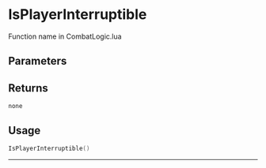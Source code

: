 # IsPlayerInterruptible

Function name in CombatLogic.lua

## Parameters

## Returns

`none`

## Usage

```lua
IsPlayerInterruptible()
```

---
